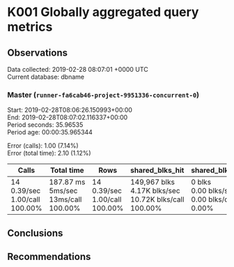 # K001 Globally aggregated query metrics

## Observations ##
Data collected: 2019-02-28 08:07:01 +0000 UTC  
Current database: dbname  



### Master (`runner-fa6cab46-project-9951336-concurrent-0`) ###
Start: 2019-02-28T08:06:26.150993+00:00  
End: 2019-02-28T08:07:02.116337+00:00  
Period seconds: 35.96535  
Period age: 00:00:35.965344  

Error (calls): 1.00 (7.14%)  
Error (total time): 2.10 (1.12%)

Calls | Total&nbsp;time | Rows | shared_blks_hit | shared_blks_read | shared_blks_dirtied | shared_blks_written | blk_read_time | blk_write_time | kcache_reads | kcache_writes | kcache_user_time_ms | kcache_system_time 
-------|------------|------|-----------------|------------------|---------------------|---------------------|---------------|----------------|--------------|---------------|---------------------|--------------------
14<br/>0.39/sec<br/>1.00/call<br/>100.00% |187.87&nbsp;ms<br/>5ms/sec<br/>13ms/call<br/>100.00% |14<br/>0.39/sec<br/>1.00/call<br/>100.00% |149,967&nbsp;blks<br/>4.17K&nbsp;blks/sec<br/>10.72K&nbsp;blks/call<br/>100.00% |0&nbsp;blks<br/>0.00&nbsp;blks/sec<br/>0.00&nbsp;blks/call<br/>0.00% |0&nbsp;blks<br/>0.00&nbsp;blks/sec<br/>0.00&nbsp;blks/call<br/>0.00% |0&nbsp;blks<br/>0.00&nbsp;blks/sec<br/>0.00&nbsp;blks/call<br/>0.00% |0.00&nbsp;ms<br/>0s/sec<br/>0s/call<br/>0.00% |0.00&nbsp;ms<br/>0s/sec<br/>0s/call<br/>0.00% |0.00&nbsp;bytes<br/>0.00&nbsp;bytes/sec<br/>0.00&nbsp;bytes/call<br/>0.00% |0.00&nbsp;bytes<br/>0.00&nbsp;bytes/sec<br/>0.00&nbsp;bytes/call<br/>0.00% |0.00&nbsp;ms<br/>0s/sec<br/>0s/call<br/>0.00% |0.00&nbsp;ms<br/>0s/sec<br/>0s/call<br/>0.00%





## Conclusions ##


## Recommendations ##

